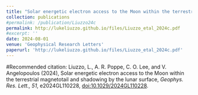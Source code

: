 ```yaml
---
title: "Solar energetic electron access to the Moon within the terrestrial magnetotail and shadowing by the lunar surface"
collection: publications
#permalink: /publication/Liuzzo24c
permalink: http://lukeliuzzo.github.io/files/Liuzzo_etal_2024c.pdf
#excerpt: ''
date: 2024-08-01
venue: 'Geophysical Research Letters'
paperurl: 'http://lukeliuzzo.github.io/files/Liuzzo_etal_2024c.pdf'
---
```


#Recommended citation: Liuzzo, L., A. R. Poppe, C. O. Lee, and V.  Angelopoulos (2024), Solar energetic electron access to the Moon within the terrestrial magnetotail and shadowing by the lunar surface, <i>Geophys. Res. Lett., 51</i>, e2024GL110228, [doi:10.1029/2024GL110228](https://doi.org/10.1029/2024GL110228).
